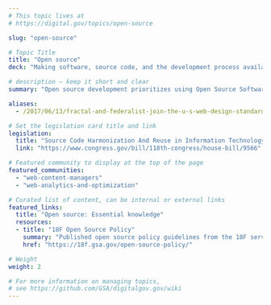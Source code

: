 ```yaml
---
# This topic lives at
# https://digital.gov/topics/open-source

slug: "open-source"

# Topic Title
title: "Open source"
deck: "Making software, source code, and the development process available to the public"

# description — keep it short and clear
summary: "Open source development prioritizes using Open Source Software to make source code available for public use. Open Source Software encourages federal government teams to share technical knowledge and encourages a collaborative approach to the review and reuse of source code."

aliases:
  - /2017/06/13/fractal-and-federalist-join-the-u-s-web-design-standards/

# Set the legislation card title and link
legislation:
  title: "Source Code Harmonization And Reuse in Information Technology Act"
  link: "https://www.congress.gov/bill/118th-congress/house-bill/9566"

# Featured community to display at the top of the page
featured_communities:
  - "web-content-managers"
  - "web-analytics-and-optimization"

# Curated list of content, can be internal or external links
featured_links:
  title: "Open source: Essential knowledge"
  resources:
  - title: "18F Open Source Policy"
    summary: "Published open source policy guidelines from the 18F service delivery team."
    href: "https://18f.gsa.gov/open-source-policy/"

# Weight
weight: 2

# For more information on managing topics,
# see https://github.com/GSA/digitalgov.gov/wiki
---
```

